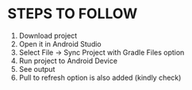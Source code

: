 # STEPS TO FOLLOW

1. Download project
2. Open it in Android Studio
3. Select File -> Sync Project with Gradle Files option
4. Run project to Android Device
5. See output
6. Pull to refresh option is also added (kindly check)
